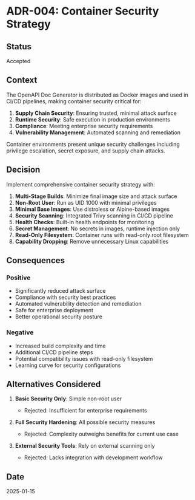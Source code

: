 # ADR-004: Container Security Strategy

## Status
Accepted

## Context
The OpenAPI Doc Generator is distributed as Docker images and used in CI/CD pipelines, making container security critical for:

1. **Supply Chain Security**: Ensuring trusted, minimal attack surface
2. **Runtime Security**: Safe execution in production environments
3. **Compliance**: Meeting enterprise security requirements
4. **Vulnerability Management**: Automated scanning and remediation

Container environments present unique security challenges including privilege escalation, secret exposure, and supply chain attacks.

## Decision
Implement comprehensive container security strategy with:

1. **Multi-Stage Builds**: Minimize final image size and attack surface
2. **Non-Root User**: Run as UID 1000 with minimal privileges
3. **Minimal Base Images**: Use distroless or Alpine-based images
4. **Security Scanning**: Integrated Trivy scanning in CI/CD pipeline
5. **Health Checks**: Built-in health endpoints for monitoring
6. **Secret Management**: No secrets in images, runtime injection only
7. **Read-Only Filesystem**: Container runs with read-only root filesystem
8. **Capability Dropping**: Remove unnecessary Linux capabilities

## Consequences

### Positive
- Significantly reduced attack surface
- Compliance with security best practices
- Automated vulnerability detection and remediation
- Safe for enterprise deployment
- Better operational security posture

### Negative
- Increased build complexity and time
- Additional CI/CD pipeline steps
- Potential compatibility issues with read-only filesystem
- Learning curve for security configurations

## Alternatives Considered

1. **Basic Security Only**: Simple non-root user
   - Rejected: Insufficient for enterprise requirements

2. **Full Security Hardening**: All possible security measures
   - Rejected: Complexity outweighs benefits for current use case

3. **External Security Tools**: Rely on external scanning only
   - Rejected: Lacks integration with development workflow

## Date
2025-01-15